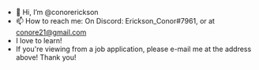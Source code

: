- 👋 Hi, I’m @conorerickson
- 📫 How to reach me: On Discord: Erickson_Conor#7961, or at conore21@gmail.com
- I love to learn! 
- If you're viewing from a job application, please e-mail me at the address above! Thank you!

<!---
conorerickson/conorerickson is a ✨ special ✨ repository because its `README.md` (this file) appears on your GitHub profile.
You can click the Preview link to take a look at your changes.
--->

